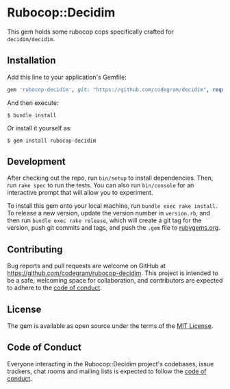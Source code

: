 # Rubocop::Decidim

This gem holds some rubocop cops specifically crafted for `decidim/decidim`.

## Installation

Add this line to your application's Gemfile:

```ruby
gem 'rubocop-decidim', git: "https://github.com/codegram/decidim", require: false
```

And then execute:

    $ bundle install

Or install it yourself as:

    $ gem install rubocop-decidim

## Development

After checking out the repo, run `bin/setup` to install dependencies. Then, run `rake spec` to run the tests. You can also run `bin/console` for an interactive prompt that will allow you to experiment.

To install this gem onto your local machine, run `bundle exec rake install`. To release a new version, update the version number in `version.rb`, and then run `bundle exec rake release`, which will create a git tag for the version, push git commits and tags, and push the `.gem` file to [rubygems.org](https://rubygems.org).

## Contributing

Bug reports and pull requests are welcome on GitHub at https://github.com/codegram/rubocop-decidim. This project is intended to be a safe, welcoming space for collaboration, and contributors are expected to adhere to the [code of conduct](https://github.com/codegram/rubocop-decidim/blob/master/CODE_OF_CONDUCT.md).


## License

The gem is available as open source under the terms of the [MIT License](https://opensource.org/licenses/MIT).

## Code of Conduct

Everyone interacting in the Rubocop::Decidim project's codebases, issue trackers, chat rooms and mailing lists is expected to follow the [code of conduct](https://github.com/codegram/rubocop-decidim/blob/master/CODE_OF_CONDUCT.md).
